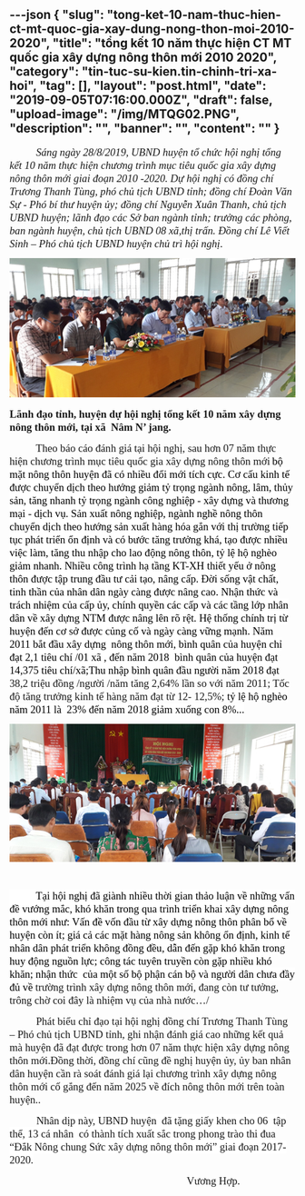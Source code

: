 ---json
{
    "slug": "tong-ket-10-nam-thuc-hien-ct-mt-quoc-gia-xay-dung-nong-thon-moi-2010-2020",
    "title": "tổng kết 10 năm thực hiện CT MT quốc gia xây dựng nông thôn mới 2010 2020",
    "category": "tin-tuc-su-kien.tin-chinh-tri-xa-hoi",
    "tag": [],
    "layout": "post.html",
    "date": "2019-09-05T07:16:00.000Z",
    "draft": false,
    "upload-image": "/img/MTQG02.PNG",
    "description": "",
    "banner": "",
    "__content__": ""
}
---
<p><span style="font-size:14.0pt"><span style="font-family:&quot;Times New Roman&quot;,&quot;serif&quot;">&nbsp;&nbsp;&nbsp;&nbsp;&nbsp;&nbsp;&nbsp;&nbsp;&nbsp; <em>S&aacute;ng ng&agrave;y 28/8/2019, UBND huyện tổ chức hội nghị tổng kết 10 năm thực hiện chương tr&igrave;nh mục ti&ecirc;u quốc gia x&acirc;y dựng n&ocirc;ng th&ocirc;n mới giai đoạn 2010 -2020. Dự hội nghị c&oacute; đồng ch&iacute; Trương Thanh T&ugrave;ng, ph&oacute; chủ tịch UBND tỉnh; đồng ch&iacute; Đo&agrave;n Văn Sự - Ph&oacute; b&iacute; thư huyện ủy; đồng ch&iacute; Nguyễn Xu&acirc;n Thanh, chủ tịch UBND huyện; l&atilde;nh đạo c&aacute;c Sở ban ng&agrave;nh tỉnh; trưởng c&aacute;c ph&ograve;ng, ban ng&agrave;nh huyện, chủ tịch UBND 08 x&atilde;,thị trấn. Đồng ch&iacute; L&ecirc; Viết Sinh &ndash; Ph&oacute; chủ tịch UBND huyện chủ tr&igrave; hội nghị</em>. </span></span></p>

<p><img alt="" src="/img/MTQG01.PNG" /></p>

<p><strong><span style="font-size:14.0pt"><span style="font-family:&quot;Times New Roman&quot;,&quot;serif&quot;">L&atilde;nh đạo tỉnh, huyện dự hội nghị tổng kết 10 năm x&acirc;y dựng n&ocirc;ng th&ocirc;n mới, tại x&atilde;&nbsp; N&acirc;m N&rsquo; jang.</span></span></strong></p>

<p><span style="font-size:14.0pt"><span style="font-family:&quot;Times New Roman&quot;,&quot;serif&quot;">&nbsp;&nbsp;&nbsp;&nbsp;&nbsp;&nbsp;&nbsp;&nbsp;&nbsp; Theo b&aacute;o c&aacute;o đ&aacute;nh gi&aacute; tại hội nghị, sau hơn 07 năm thực hiện chương tr&igrave;nh mục ti&ecirc;u quốc gia x&acirc;y dựng n&ocirc;ng th&ocirc;n mới</span></span> <span style="font-size:14.0pt"><span style="background-color:white"><span style="font-family:&quot;Times New Roman&quot;,&quot;serif&quot;"><span style="color:black">bộ mặt n&ocirc;ng th&ocirc;n huyện đ&atilde; c&oacute; nhiều đổi mới t&iacute;ch cực. Cơ cấu kinh tế được chuyển dịch theo hướng giảm tỷ trọng ng&agrave;nh n&ocirc;ng, l&acirc;m, thủy sản, tăng nhanh tỷ trọng ng&agrave;nh c&ocirc;ng nghiệp - x&acirc;y dựng v&agrave; thương mại - dịch vụ. Sản xuất n&ocirc;ng nghiệp, ng&agrave;nh nghề n&ocirc;ng th&ocirc;n chuyển dịch theo hướng sản xuất h&agrave;ng h&oacute;a gắn với thị trường tiếp tục ph&aacute;t triển ổn định v&agrave; c&oacute; bước tăng trưởng kh&aacute;, tạo được nhiều việc l&agrave;m, tăng thu nhập cho lao động n&ocirc;ng th&ocirc;n, tỷ lệ hộ ngh&egrave;o giảm nhanh. Nhiều c&ocirc;ng tr&igrave;nh hạ tầng KT-XH thiết yếu ở n&ocirc;ng th&ocirc;n được tập trung đầu tư cải tạo, n&acirc;ng cấp. Đời sống vật chất, tinh thần của nh&acirc;n d&acirc;n ng&agrave;y c&agrave;ng được n&acirc;ng cao. Nhận thức v&agrave; tr&aacute;ch nhiệm của cấp ủy, ch&iacute;nh quyền c&aacute;c cấp v&agrave; c&aacute;c tầng lớp nh&acirc;n d&acirc;n về x&acirc;y dựng NTM được n&acirc;ng l&ecirc;n r&otilde; rệt. Hệ thống ch&iacute;nh trị từ huyện đến cơ sở được củng cố v&agrave; ng&agrave;y c&agrave;ng vững mạnh. Năm 2011 bắt đầu x&acirc;y dựng&nbsp; n&ocirc;ng th&ocirc;n mới, b&igrave;nh qu&acirc;n của huyện chỉ đạt 2,1 ti&ecirc;u ch&iacute; /01 x&atilde; , đến năm 2018&nbsp; b&igrave;nh qu&acirc;n của huyện đạt 14,375 ti&ecirc;u ch&iacute;/x&atilde;;Thu nhập b&igrave;nh qu&acirc;n đầu người năm 2018 đạt </span></span></span></span><span style="font-size:14.0pt"><span style="font-family:&quot;Times New Roman&quot;,&quot;serif&quot;">38,2 triệu đồng /người /năm tăng 2,64% lần so với năm 2011; Tốc độ tăng trưởng kinh tế h&agrave;ng năm đạt từ 12- 12,5%;<span style="background-color:white"><span style="color:black"> tỷ lệ hộ ngh&egrave;o năm 2011 l&agrave; &nbsp;23% đến năm 2018 giảm xuống con 8%...</span></span></span></span></p>

<p><img alt="" src="/img/MTQG02.PNG" /></p>

<p>&nbsp;</p>

<p><span style="font-size:14.0pt"><span style="background-color:white"><span style="font-family:&quot;Times New Roman&quot;,&quot;serif&quot;"><span style="color:black">&nbsp;&nbsp;&nbsp;&nbsp;&nbsp;&nbsp;&nbsp;&nbsp;&nbsp; Tại hội nghị đ&atilde; gi&agrave;nh nhiều thời gian thảo luận về những vấn đề vướng mắc, kh&oacute; khăn trong qua tr&igrave;nh triển khai x&acirc;y dựng n&ocirc;ng th&ocirc;n mới như: Vấn đề vốn đầu từ x&acirc;y dựng n&ocirc;ng th&ocirc;n ph&acirc;n bổ về huyện c&ograve;n &iacute;t; gi&aacute; cả c&aacute;c mặt h&agrave;ng n&ocirc;ng sản kh&ocirc;ng ổn định, kinh tế nh&acirc;n d&acirc;n ph&aacute;t triển kh&ocirc;ng đồng đều, dẫn đến gặp kh&oacute; khăn trong huy động nguồn lực; c&ocirc;ng t&aacute;c tuy&ecirc;n truyền c&ograve;n gặp nhiều kh&oacute; khăn; nhận thức&nbsp; của một số bộ phận c&aacute;n bộ v&agrave; người d&acirc;n chưa đầy đủ về </span></span></span></span><span style="font-size:14.0pt"><span style="font-family:&quot;Times New Roman&quot;,&quot;serif&quot;">trường tr&igrave;nh x&acirc;y dựng n&ocirc;ng th&ocirc;n mới, đang c&ograve;n tư tưởng, tr&ocirc;ng chờ coi đ&acirc;y l&agrave; nhiệm vụ của nh&agrave; nước&hellip;/</span></span></p>

<p><span style="font-size:14.0pt"><span style="font-family:&quot;Times New Roman&quot;,&quot;serif&quot;">&nbsp;&nbsp;&nbsp;&nbsp;&nbsp;&nbsp;&nbsp;&nbsp;&nbsp; Ph&aacute;t biểu chỉ đạo tại hội nghị đồng ch&iacute; Trương Thanh T&ugrave;ng &ndash; Ph&oacute; chủ tịch UBND tỉnh, ghi nhận đ&aacute;nh gi&aacute; cao những kết quả m&agrave; huyện đ&atilde; đạt được trong hơn 07 năm thực hiện x&acirc;y dựng n&ocirc;ng th&ocirc;n mới.Đồng thời, đồng ch&iacute; cũng đề nghị huyện ủy, ủy ban nh&acirc;n d&acirc;n huyện cần r&agrave; so&aacute;t đ&aacute;nh gi&aacute; lại chương tr&igrave;nh x&acirc;y dựng n&ocirc;ng th&ocirc;n mới cố gắng đến năm 2025 về đ&iacute;ch n&ocirc;ng th&ocirc;n mới tr&ecirc;n to&agrave;n huyện..</span></span></p>

<p>&nbsp;&nbsp;&nbsp;&nbsp;&nbsp;&nbsp;&nbsp;&nbsp;&nbsp;&nbsp;&nbsp; <span style="font-size:14.0pt"><span style="background-color:white"><span style="font-family:&quot;Times New Roman&quot;,&quot;serif&quot;">Nh&acirc;n dịp n&agrave;y, UBND huyện&nbsp; đ&atilde; tặng giấy khen cho 06&nbsp; tập thể, 13 c&aacute; nh&acirc;n&nbsp; c&oacute; th&agrave;nh t&iacute;ch xuất sắc trong phong tr&agrave;o thi đua &ldquo;Đắk N&ocirc;ng chung Sức x&acirc;y dựng n&ocirc;ng th&ocirc;n mới&rdquo; giai đoạn 2017- 2020.</span></span></span></p>

<p><span style="font-size:14.0pt"><span style="font-family:&quot;Times New Roman&quot;,&quot;serif&quot;">&nbsp;&nbsp;&nbsp;&nbsp;&nbsp;&nbsp;&nbsp;&nbsp;&nbsp;&nbsp;&nbsp;&nbsp;&nbsp;&nbsp;&nbsp;&nbsp;&nbsp;&nbsp;&nbsp;&nbsp;&nbsp;&nbsp;&nbsp;&nbsp;&nbsp;&nbsp;&nbsp;&nbsp;&nbsp;&nbsp;&nbsp;&nbsp;&nbsp;&nbsp;&nbsp;&nbsp;&nbsp;&nbsp;&nbsp;&nbsp;&nbsp;&nbsp;&nbsp;&nbsp;&nbsp;&nbsp;&nbsp;&nbsp;&nbsp;&nbsp;&nbsp;&nbsp;&nbsp;&nbsp;&nbsp;&nbsp;&nbsp;&nbsp;&nbsp;&nbsp;&nbsp;&nbsp;&nbsp;&nbsp;&nbsp;&nbsp; Vương Hợp.</span></span></p>

<p>&nbsp;</p>
